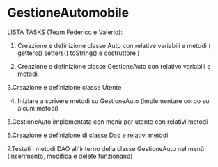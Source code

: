 # GestioneAutomobile

LISTA TASKS (Team Federico e Valerio):

1. Creazione e definizione classe Auto con relative variabili e metodi ( getters() setters() toString() e costruttore )

2. Creazione e definizione classe GestioneAuto con relative variabili e metodi.

3.Creazione e definizione classe Utente

4. Iniziare a scrivere metodi su GestioneAuto (implementare corpo su alcuni metodi)

5.GestioneAuto implementata con menù per utente con relativi metodi

6.Creazione e definizione di classe Dao e relativi metodi

7.Testati i metodi DAO all'interno della classe GestioneAuto nel menù (inserimento, modifica e delete funzionano)
